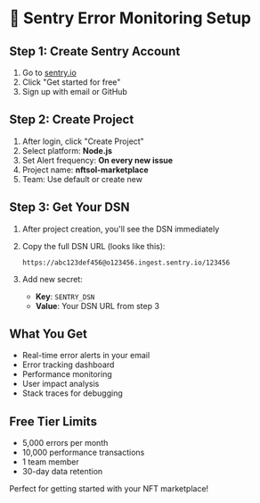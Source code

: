 # 🐛 Sentry Error Monitoring Setup

## Step 1: Create Sentry Account
1. Go to [sentry.io](https://sentry.io)
2. Click "Get started for free"
3. Sign up with email or GitHub

## Step 2: Create Project
1. After login, click "Create Project"
2. Select platform: **Node.js**
3. Set Alert frequency: **On every new issue**
4. Project name: **nftsol-marketplace**
5. Team: Use default or create new

## Step 3: Get Your DSN
1. After project creation, you'll see the DSN immediately
2. Copy the full DSN URL (looks like this):
   ```
   https://abc123def456@o123456.ingest.sentry.io/123456
   ```



2. Add new secret:
   - **Key**: `SENTRY_DSN`
   - **Value**: Your DSN URL from step 3

## What You Get
- Real-time error alerts in your email
- Error tracking dashboard
- Performance monitoring
- User impact analysis
- Stack traces for debugging

## Free Tier Limits
- 5,000 errors per month
- 10,000 performance transactions
- 1 team member
- 30-day data retention

Perfect for getting started with your NFT marketplace!